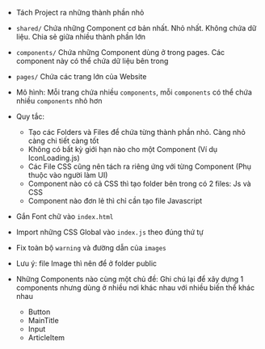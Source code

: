 - Tách Project ra những thành phần nhỏ
- `shared/` Chứa những Component cơ bản nhất. Nhỏ nhất. Không chứa dữ liệu. Chia sẻ giữa nhiều thành phần lớn
- `components/` Chứa những Component dùng ở trong pages. Các component này có thể chứa dữ liệu bên trong
- `pages/` Chứa các trang lớn của Website

- Mô hình: Mỗi trang chứa nhiều `components`, mỗi `components` có thể chứa nhiều `components` nhỏ hơn

- Quy tắc: 
  - Tạo các Folders và Files để chứa từng thành phần nhỏ. Càng nhỏ càng chi tiết càng tốt
  - Không có bất kỳ giới hạn nào cho một Component (Ví dụ IconLoading.js)
  - Các File CSS cũng nên tách ra riêng ứng với từng Component (Phụ thuộc vào người làm UI)
  - Component nào có cả CSS thì tạo folder bên trong có 2 files: Js và CSS
  - Component nào đơn lẻ thì chỉ cần tạo file Javascript

- Gắn Font chữ vào `index.html`
- Import những CSS Global vào `index.js` theo đúng thứ tự
- Fix toàn bộ `warning` và đường dẫn của `images`
- Lưu ý: file Image thì nên để ở folder public

- Những Components nào cùng một chủ đề: Ghi chú lại để xây dựng 1 components nhưng dùng ở nhiều nơi khác nhau với nhiều biến thể khác nhau
  - Button
  - MainTitle
  - Input
  - ArticleItem